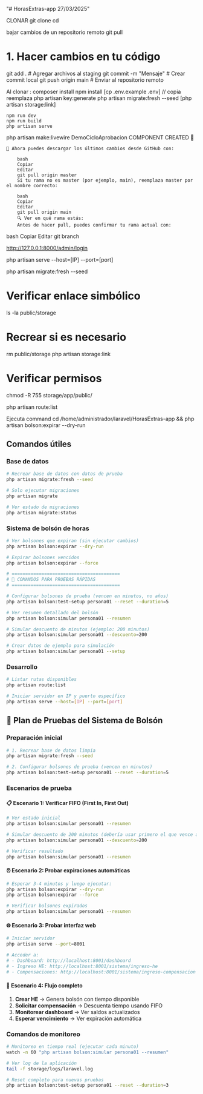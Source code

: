 "# HorasExtras-app 27/03/2025" 

CLONAR
git clone <url-del-repositorio>
cd <nombre-del-proyecto>

bajar cambios de un repositorio remoto
git pull

# 1. Hacer cambios en tu código
git add .                    # Agregar archivos al staging
git commit -m "Mensaje"      # Crear commit local
git push origin main         # Enviar al repositorio remoto

Al clonar :
    composer install
    npm install
    [cp .env.example .env] // copia reemplaza
    php artisan key:generate
    php artisan migrate:fresh --seed
    [php artisan storage:link]

    npm run dev
    npm run build 
    php artisan serve

php artisan make:livewire DemoCicloAprobacion
 COMPONENT CREATED  🤙




    🔁 Ahora puedes descargar los últimos cambios desde GitHub con:

        bash
        Copiar
        Editar
        git pull origin master
        Si tu rama no es master (por ejemplo, main), reemplaza master por el nombre correcto:
        
        bash
        Copiar
        Editar
        git pull origin main
        🔍 Ver en qué rama estás:
        Antes de hacer pull, puedes confirmar tu rama actual con:

bash
Copiar
Editar
git branch
    
    
    
    

http://127.0.0.1:8000/admin/login



php artisan serve --host=[IP] --port=[port]

php artisan migrate:fresh --seed

# Verificar enlace simbólico
ls -la public/storage

# Recrear si es necesario
rm public/storage
php artisan storage:link

# Verificar permisos
chmod -R 755 storage/app/public/


php artisan route:list

Ejecuta command
cd /home/administrador/laravel/HorasExtras-app && php artisan bolson:expirar --dry-run

## Comandos útiles

### Base de datos
```bash
# Recrear base de datos con datos de prueba
php artisan migrate:fresh --seed

# Solo ejecutar migraciones
php artisan migrate

# Ver estado de migraciones
php artisan migrate:status
```

### Sistema de bolsón de horas
```bash
# Ver bolsones que expiran (sin ejecutar cambios)
php artisan bolson:expirar --dry-run

# Expirar bolsones vencidos
php artisan bolson:expirar --force

# ========================================
# 🧪 COMANDOS PARA PRUEBAS RÁPIDAS
# ========================================

# Configurar bolsones de prueba (vencen en minutos, no años)
php artisan bolson:test-setup persona01 --reset --duration=5

# Ver resumen detallado del bolsón
php artisan bolson:simular persona01 --resumen

# Simular descuento de minutos (ejemplo: 200 minutos)
php artisan bolson:simular persona01 --descuento=200

# Crear datos de ejemplo para simulación
php artisan bolson:simular persona01 --setup
```

### Desarrollo
```bash
# Listar rutas disponibles
php artisan route:list

# Iniciar servidor en IP y puerto específico
php artisan serve --host=[IP] --port=[port]
```

## 🧪 Plan de Pruebas del Sistema de Bolsón

### Preparación inicial
```bash
# 1. Recrear base de datos limpia
php artisan migrate:fresh --seed

# 2. Configurar bolsones de prueba (vencen en minutos)
php artisan bolson:test-setup persona01 --reset --duration=5
```

### Escenarios de prueba

#### 📋 **Escenario 1: Verificar FIFO (First In, First Out)**
```bash
# Ver estado inicial
php artisan bolson:simular persona01 --resumen

# Simular descuento de 200 minutos (debería usar primero el que vence antes)
php artisan bolson:simular persona01 --descuento=200

# Verificar resultado
php artisan bolson:simular persona01 --resumen
```

#### ⏰ **Escenario 2: Probar expiraciones automáticas**
```bash
# Esperar 3-4 minutos y luego ejecutar:
php artisan bolson:expirar --dry-run
php artisan bolson:expirar --force

# Verificar bolsones expirados
php artisan bolson:simular persona01 --resumen
```

#### 🌐 **Escenario 3: Probar interfaz web**
```bash
# Iniciar servidor
php artisan serve --port=8001

# Acceder a:
# - Dashboard: http://localhost:8001/dashboard
# - Ingreso HE: http://localhost:8001/sistema/ingreso-he
# - Compensaciones: http://localhost:8001/sistema/ingreso-compensacion
```

#### 🔄 **Escenario 4: Flujo completo**
1. **Crear HE** → Genera bolsón con tiempo disponible
2. **Solicitar compensación** → Descuenta tiempo usando FIFO  
3. **Monitorear dashboard** → Ver saldos actualizados
4. **Esperar vencimiento** → Ver expiración automática

### Comandos de monitoreo
```bash
# Monitoreo en tiempo real (ejecutar cada minuto)
watch -n 60 "php artisan bolson:simular persona01 --resumen"

# Ver log de la aplicación
tail -f storage/logs/laravel.log

# Reset completo para nuevas pruebas
php artisan bolson:test-setup persona01 --reset --duration=3
```
